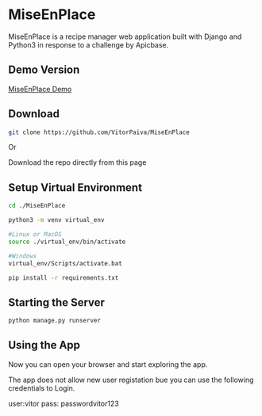 # MiseEnPlace

MiseEnPlace is a recipe manager web application built with Django and Python3 in response to a challenge by Apicbase.

## Demo Version
[MiseEnPlace Demo](http://iamvitorpaiva.pythonanywhere.com/)

## Download

```bash
git clone https://github.com/VitorPaiva/MiseEnPlace
```

Or

Download the repo directly from this page

## Setup Virtual Environment

```bash
cd ./MiseEnPlace

python3 -m venv virtual_env

#Linux or MacOS
source ./virtual_env/bin/activate

#Windows
virtual_env/Scripts/activate.bat

pip install -r requirements.txt
```

## Starting the Server

```bash
python manage.py runserver
```

## Using the App

Now you can open your browser and start exploring the app.

The app does not allow new user registation bue you can use the following credentials to Login.

user:vitor
pass: passwordvitor123
